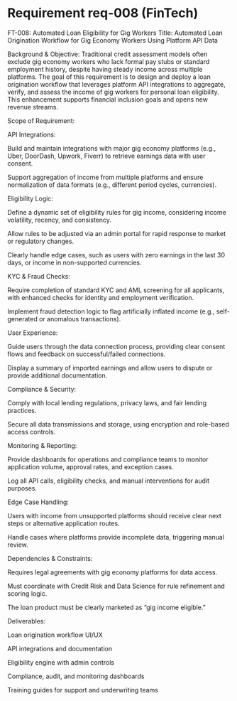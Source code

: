 # Requirement req-008 (FinTech)

FT-008: Automated Loan Eligibility for Gig Workers
Title:
Automated Loan Origination Workflow for Gig Economy Workers Using Platform API Data

Background & Objective:
Traditional credit assessment models often exclude gig economy workers who lack formal pay stubs or standard employment history, despite having steady income across multiple platforms. The goal of this requirement is to design and deploy a loan origination workflow that leverages platform API integrations to aggregate, verify, and assess the income of gig workers for personal loan eligibility. This enhancement supports financial inclusion goals and opens new revenue streams.

Scope of Requirement:

API Integrations:

Build and maintain integrations with major gig economy platforms (e.g., Uber, DoorDash, Upwork, Fiverr) to retrieve earnings data with user consent.

Support aggregation of income from multiple platforms and ensure normalization of data formats (e.g., different period cycles, currencies).

Eligibility Logic:

Define a dynamic set of eligibility rules for gig income, considering income volatility, recency, and consistency.

Allow rules to be adjusted via an admin portal for rapid response to market or regulatory changes.

Clearly handle edge cases, such as users with zero earnings in the last 30 days, or income in non-supported currencies.

KYC & Fraud Checks:

Require completion of standard KYC and AML screening for all applicants, with enhanced checks for identity and employment verification.

Implement fraud detection logic to flag artificially inflated income (e.g., self-generated or anomalous transactions).

User Experience:

Guide users through the data connection process, providing clear consent flows and feedback on successful/failed connections.

Display a summary of imported earnings and allow users to dispute or provide additional documentation.

Compliance & Security:

Comply with local lending regulations, privacy laws, and fair lending practices.

Secure all data transmissions and storage, using encryption and role-based access controls.

Monitoring & Reporting:

Provide dashboards for operations and compliance teams to monitor application volume, approval rates, and exception cases.

Log all API calls, eligibility checks, and manual interventions for audit purposes.

Edge Case Handling:

Users with income from unsupported platforms should receive clear next steps or alternative application routes.

Handle cases where platforms provide incomplete data, triggering manual review.

Dependencies & Constraints:

Requires legal agreements with gig economy platforms for data access.

Must coordinate with Credit Risk and Data Science for rule refinement and scoring logic.

The loan product must be clearly marketed as “gig income eligible.”

Deliverables:

Loan origination workflow UI/UX

API integrations and documentation

Eligibility engine with admin controls

Compliance, audit, and monitoring dashboards

Training guides for support and underwriting teams

